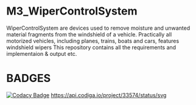 # M3_WiperControlSystem
WiperControlSystem are devices used to remove moisture and unwanted material fragments from the windshield of a vehicle. Practically all motorized vehicles, including planes, trains, boats and cars, features windshield wipers
This repository contains all the requirements and implementaion & output etc.
# BADGES
[![Codacy Badge](https://app.codacy.com/project/badge/Grade/993a1d4784164c46aa809839decb02c4)](https://www.codacy.com/gh/arnoorlasravan/M3_WiperControlSystem/dashboard?utm_source=github.com&amp;utm_medium=referral&amp;utm_content=arnoorlasravan/M3_WiperControlSystem&amp;utm_campaign=Badge_Grade)
https://api.codiga.io/project/33574/status/svg



